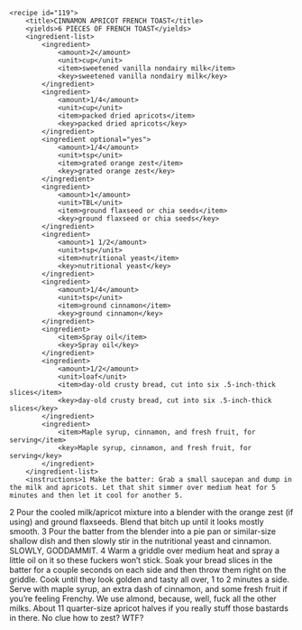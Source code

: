 <?xml version="1.0" encoding="UTF-8"?>
<!DOCTYPE gourmetDoc>
<gourmetDoc>

	<recipe id="119">
		<title>CINNAMON APRICOT FRENCH TOAST</title>
		<yields>6 PIECES OF FRENCH TOAST</yields>
		<ingredient-list>
			<ingredient>
				<amount>2</amount>
				<unit>cup</unit>
				<item>sweetened vanilla nondairy milk</item>
				<key>sweetened vanilla nondairy milk</key>
			</ingredient>
			<ingredient>
				<amount>1/4</amount>
				<unit>cup</unit>
				<item>packed dried apricots</item>
				<key>packed dried apricots</key>
			</ingredient>
			<ingredient optional="yes">
				<amount>1/4</amount>
				<unit>tsp</unit>
				<item>grated orange zest</item>
				<key>grated orange zest</key>
			</ingredient>
			<ingredient>
				<amount>1</amount>
				<unit>TBL</unit>
				<item>ground flaxseed or chia seeds</item>
				<key>ground flaxseed or chia seeds</key>
			</ingredient>
			<ingredient>
				<amount>1 1/2</amount>
				<unit>tsp</unit>
				<item>nutritional yeast</item>
				<key>nutritional yeast</key>
			</ingredient>
			<ingredient>
				<amount>1/4</amount>
				<unit>tsp</unit>
				<item>ground cinnamon</item>
				<key>ground cinnamon</key>
			</ingredient>
			<ingredient>
				<item>Spray oil</item>
				<key>Spray oil</key>
			</ingredient>
			<ingredient>
				<amount>1/2</amount>
				<unit>loaf</unit>
				<item>day-old crusty bread, cut into six .5-inch-thick slices</item>
				<key>day-old crusty bread, cut into six .5-inch-thick slices</key>
			</ingredient>
			<ingredient>
				<item>Maple syrup, cinnamon, and fresh fruit, for serving</item>
				<key>Maple syrup, cinnamon, and fresh fruit, for serving</key>
			</ingredient>
		</ingredient-list>
		<instructions>1 Make the batter: Grab a small saucepan and dump in the milk and apricots. Let that shit simmer over medium heat for 5 minutes and then let it cool for another 5.
2 Pour the cooled milk/apricot mixture into a blender with the orange zest (if using) and ground flaxseeds. Blend that bitch up until it looks mostly smooth.
3 Pour the batter from the blender into a pie pan or similar-size shallow dish and then slowly stir in the nutritional yeast and cinnamon. SLOWLY, GODDAMMIT.
4 Warm a griddle over medium heat and spray a little oil on it so these fuckers won’t stick. Soak your bread slices in the batter for a couple seconds on each side and then throw them right on the griddle. Cook until they look golden and tasty all over, 1 to 2 minutes a side. Serve with maple syrup, an extra dash of cinnamon, and some fresh fruit if you’re feeling Frenchy.</instructions>
		<modifications>We use almond, because, well, fuck all the other milks.
 About 11 quarter-size apricot halves if you really stuff those bastards in there.
 No clue how to zest?
 WTF?</modifications>
	</recipe>
	
</gourmetDoc>